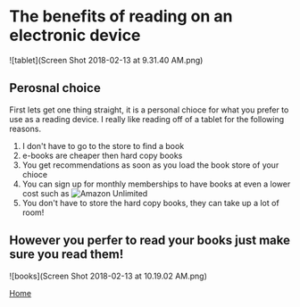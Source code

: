 # The benefits of reading on an electronic device

![tablet](Screen Shot 2018-02-13 at 9.31.40 AM.png)
## Perosnal choice
  First lets get one thing straight, it is a personal chioce for what you prefer to use as a reading device. I really like reading off of a tablet for the following reasons.
  1. I don't have to go to the store to find a book
  2. e-books are cheaper then hard copy books
  3. You get recommendations as soon as you load the book store of your chioce
  4. You can sign up for monthly memberships to have books at even a lower cost such as ![Amazon Unlimited](https://www.amazon.com)
  5. You don't have to store the hard copy books, they can take up a lot of room!
  
  ## However you perfer to read your books just make sure you read them!
  ![books](Screen Shot 2018-02-13 at 10.19.02 AM.png)

[Home](suzy9586.github.io/index.html)

